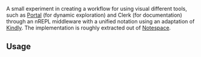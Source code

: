 A small experiment in creating a workflow for using visual different tools, such as [Portal](github.com/djblue/portal) (for dynamic exploration) and Clerk (for documentation) through an nREPL middleware with a unified notation using an adaptation of [Kindly](https://github.com/scicloj/kindly). The implementation is roughly extracted out of [Notespace](github.com/scicloj/notespace/).


## Usage















